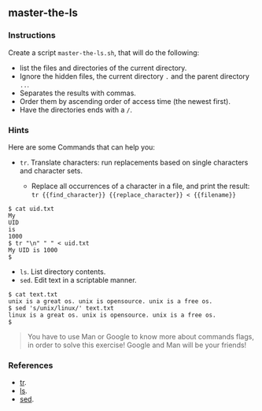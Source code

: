 ## master-the-ls

### Instructions

Create a script `master-the-ls.sh`, that will do the following:

- list the files and directories of the current directory.
- Ignore the hidden files, the current directory `.` and the parent directory `..`.
- Separates the results with commas.
- Order them by ascending order of access time (the newest first).
- Have the directories ends with a `/`.

### Hints

Here are some Commands that can help you:

- `tr`. Translate characters: run replacements based on single characters and character sets.

  - Replace all occurrences of a character in a file, and print the result:
    `tr {{find_character}} {{replace_character}} < {{filename}}`

```console
$ cat uid.txt
My
UID
is
1000
$ tr "\n" " " < uid.txt
My UID is 1000
$
```

- `ls`. List directory contents.
- `sed`. Edit text in a scriptable manner.

```console
$ cat text.txt
unix is a great os. unix is opensource. unix is a free os.
$ sed 's/unix/linux/' text.txt
linux is a great os. unix is opensource. unix is a free os.
$
```

> You have to use Man or Google to know more about commands flags, in order to solve this exercise!
> Google and Man will be your friends!

### References

- [tr](https://www.gnu.org/software/coreutils/tr).
- [ls](https://www.gnu.org/software/coreutils/ls).
- [sed](https://www.gnu.org/software/sed/manual/sed.html).
